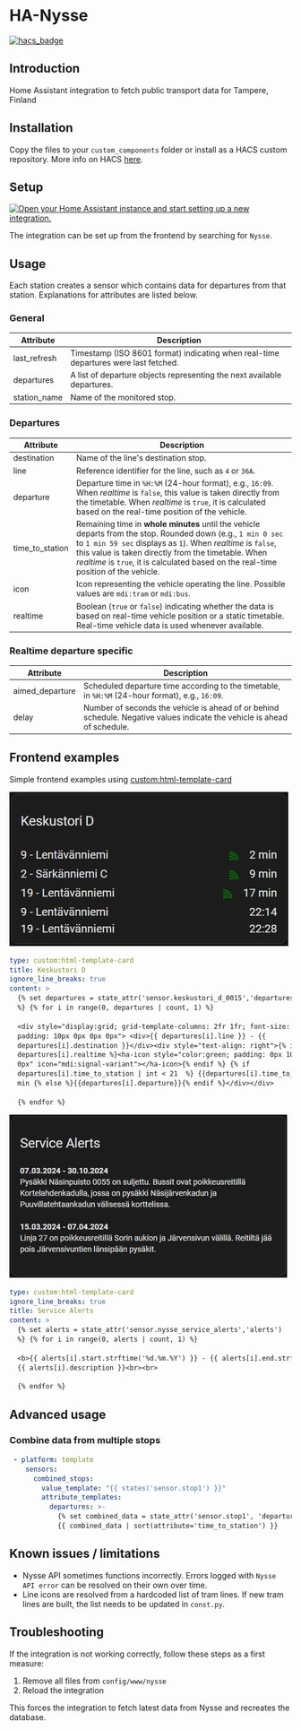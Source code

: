 # HA-Nysse

[![hacs_badge](https://img.shields.io/badge/HACS-Custom-41BDF5.svg?style=for-the-badge)](https://github.com/hacs/integration)

## Introduction

Home Assistant integration to fetch public transport data for Tampere, Finland

## Installation

Copy the files to your `custom_components` folder or install as a HACS custom repository. More info on HACS [here](https://hacs.xyz/).

## Setup

[![Open your Home Assistant instance and start setting up a new integration.](https://my.home-assistant.io/badges/config_flow_start.svg)](https://my.home-assistant.io/redirect/config_flow_start/?domain=nysse)

The integration can be set up from the frontend by searching for `Nysse`.

## Usage

Each station creates a sensor which contains data for departures from that station. Explanations for attributes are listed below.

### General

| Attribute    | Description                                                                         |
| ------------ | ----------------------------------------------------------------------------------- |
| last_refresh | Timestamp (ISO 8601 format) indicating when real-time departures were last fetched. |
| departures   | A list of departure objects representing the next available departures.             |
| station_name | Name of the monitored stop.                                                         |

### Departures

| Attribute       | Description                                                                                                                                                                                                                                                                                                                 |
| --------------- | --------------------------------------------------------------------------------------------------------------------------------------------------------------------------------------------------------------------------------------------------------------------------------------------------------------------------- |
| destination     | Name of the line's destination stop.                                                                                                                                                                                                                                                                                        |
| line            | Reference identifier for the line, such as `4` or `36A`.                                                                                                                                                                                                                                                                    |
| departure       | Departure time in `%H:%M` (24-hour format), e.g., `16:09`. When _realtime_ is `false`, this value is taken directly from the timetable. When _realtime_ is `true`, it is calculated based on the real-time position of the vehicle.                                                                                         |
| time_to_station | Remaining time in **whole minutes** until the vehicle departs from the stop. Rounded down (e.g., `1 min 0 sec` to `1 min 59 sec` displays as `1`). When _realtime_ is `false`, this value is taken directly from the timetable. When _realtime_ is `true`, it is calculated based on the real-time position of the vehicle. |
| icon            | Icon representing the vehicle operating the line. Possible values are `mdi:tram` or `mdi:bus`.                                                                                                                                                                                                                              |
| realtime        | Boolean (`true` or `false`) indicating whether the data is based on real-time vehicle position or a static timetable. Real-time vehicle data is used whenever available.                                                                                                                                                    |

### Realtime departure specific

| Attribute       | Description                                                                                                              |
| --------------- | ------------------------------------------------------------------------------------------------------------------------ |
| aimed_departure | Scheduled departure time according to the timetable, in `%H:%M` (24-hour format), e.g., `16:09`.                         |
| delay           | Number of seconds the vehicle is ahead of or behind schedule. Negative values indicate the vehicle is ahead of schedule. |

## Frontend examples

Simple frontend examples using [custom:html-template-card](https://github.com/PiotrMachowski/Home-Assistant-Lovelace-HTML-Jinja2-Template-card)

![Example](https://github.com/warrior25/HA-Nysse/raw/main/docs/frontend_example.jpg)

```yaml
type: custom:html-template-card
title: Keskustori D
ignore_line_breaks: true
content: >
  {% set departures = state_attr('sensor.keskustori_d_0015','departures')
  %} {% for i in range(0, departures | count, 1) %}

  <div style="display:grid; grid-template-columns: 2fr 1fr; font-size: 20px;
  padding: 10px 0px 0px 0px"> <div>{{ departures[i].line }} - {{
  departures[i].destination }}</div><div style="text-align: right">{% if
  departures[i].realtime %}<ha-icon style="color:green; padding: 0px 10px 0px
  0px" icon="mdi:signal-variant"></ha-icon>{% endif %} {% if
  departures[i].time_to_station | int < 21  %} {{departures[i].time_to_station}}
  min {% else %}{{departures[i].departure}}{% endif %}</div></div>

  {% endfor %}
```

![Service Alerts](https://github.com/warrior25/HA-Nysse/blob/d8fe99019902ee1c8edbfe302f086c5f6c5a6a5c/docs/service_alerts.jpg)

```yaml
type: custom:html-template-card
ignore_line_breaks: true
title: Service Alerts
content: >
  {% set alerts = state_attr('sensor.nysse_service_alerts','alerts')
  %} {% for i in range(0, alerts | count, 1) %}

  <b>{{ alerts[i].start.strftime('%d.%m.%Y') }} - {{ alerts[i].end.strftime('%d.%m.%Y') }}</b><br>
  {{ alerts[i].description }}<br><br>

  {% endfor %}
```

## Advanced usage

### Combine data from multiple stops

```yaml
 - platform: template
    sensors:
      combined_stops:
        value_template: "{{ states('sensor.stop1') }}"
        attribute_templates:
          departures: >-
            {% set combined_data = state_attr('sensor.stop1', 'departures') + state_attr('sensor.stop2', 'departures') %}
            {{ combined_data | sort(attribute='time_to_station') }}
```

## Known issues / limitations

- Nysse API sometimes functions incorrectly. Errors logged with `Nysse API error` can be resolved on their own over time.
- Line icons are resolved from a hardcoded list of tram lines. If new tram lines are built, the list needs to be updated in `const.py`.

## Troubleshooting

If the integration is not working correctly, follow these steps as a first measure:

1. Remove all files from `config/www/nysse`
2. Reload the integration

This forces the integration to fetch latest data from Nysse and recreates the database.
